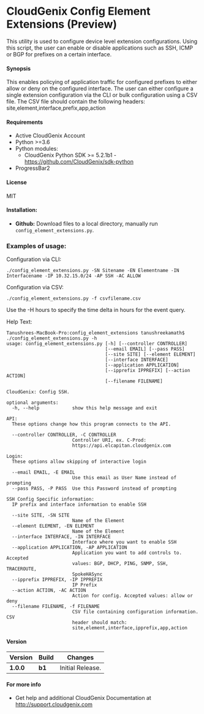 # CloudGenix Config Element Extensions (Preview)
This utility is used to configure device level extension configurations. Using this script, the user can enable or disable applications such as SSH, ICMP or BGP for prefixes on a certain interface.

#### Synopsis
This enables policying of application traffic for configured prefixes to either allow or deny on the configured interface. The user can either configure a single extension configuration via the CLI or bulk configuration using a CSV file. 
The CSV file should contain the following headers:
site,element,interface,prefix,app,action


#### Requirements
* Active CloudGenix Account
* Python >=3.6
* Python modules:
    * CloudGenix Python SDK >= 5.2.1b1 - <https://github.com/CloudGenix/sdk-python>
* ProgressBar2

#### License
MIT

#### Installation:
 - **Github:** Download files to a local directory, manually run `config_element_extensions.py`. 

### Examples of usage:
Configuration via CLI:
```
./config_element_extensions.py -SN Sitename -EN Elementname -IN Interfacename -IP 10.32.15.0/24 -AP SSH -AC ALLOW
```

Configuration via CSV:
```angular2
./config_element_extensions.py -f csvfilename.csv
```

Use the -H hours to specify the time delta in hours for the event query.

Help Text:
```angular2
Tanushrees-MacBook-Pro:config_element_extensions tanushreekamath$ ./config_element_extensions.py -h
usage: config_element_extensions.py [-h] [--controller CONTROLLER]
                                    [--email EMAIL] [--pass PASS]
                                    [--site SITE] [--element ELEMENT]
                                    [--interface INTERFACE]
                                    [--application APPLICATION]
                                    [--ipprefix IPPREFIX] [--action ACTION]
                                    [--filename FILENAME]

CloudGenix: Config SSH.

optional arguments:
  -h, --help            show this help message and exit

API:
  These options change how this program connects to the API.

  --controller CONTROLLER, -C CONTROLLER
                        Controller URI, ex. C-Prod:
                        https://api.elcapitan.cloudgenix.com

Login:
  These options allow skipping of interactive login

  --email EMAIL, -E EMAIL
                        Use this email as User Name instead of prompting
  --pass PASS, -P PASS  Use this Password instead of prompting

SSH Config Specific information:
  IP prefix and interface information to enable SSH

  --site SITE, -SN SITE
                        Name of the Element
  --element ELEMENT, -EN ELEMENT
                        Name of the Element
  --interface INTERFACE, -IN INTERFACE
                        Interface where you want to enable SSH
  --application APPLICATION, -AP APPLICATION
                        Application you want to add controls to. Accepted
                        values: BGP, DHCP, PING, SNMP, SSH, TRACEROUTE,
                        SpokeHASync
  --ipprefix IPPREFIX, -IP IPPREFIX
                        IP Prefix
  --action ACTION, -AC ACTION
                        Action for config. Accepted values: allow or deny
  --filename FILENAME, -f FILENAME
                        CSV file containing configuration information. CSV
                        header should match:
                        site,element,interface,ipprefix,app,action

```

#### Version
| Version | Build | Changes |
| ------- | ----- | ------- |
| **1.0.0** | **b1** | Initial Release. |


#### For more info
 * Get help and additional CloudGenix Documentation at <http://support.cloudgenix.com>
 
